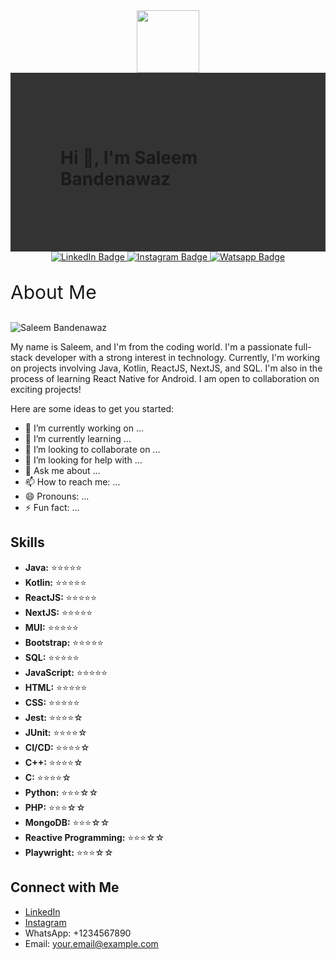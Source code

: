<div id="header" align="center" background-color="#333">
  <img src="https://media.giphy.com/media/RbDKaczqWovIugyJmW/giphy.gif" width="100vw"/>
</div>

<!-- Dark Box with Padding -->
<div style="background-color: #333; padding: 80px;">

 
 # Hi 👋, I'm Saleem Bandenawaz
</div>
<div id="badges" align="center">
  <a href="your-linkedin-URL">
    <img src="https://img.shields.io/badge/LinkedIn-blue?style=for-the-badge&logo=linkedin&logoColor=white" alt="LinkedIn Badge"/>
  </a>
  <a href="your-youtube-URL">
    <img src="https://img.shields.io/badge/Instagram-red?style=for-the-badge&logo=instagram&logoColor=white" alt="Instagram Badge"/>
  </a>
  <a href="your-twitter-URL">
    <img src="https://img.shields.io/badge/Watsapp-blue?style=for-the-badge&logo=Watsapp&logoColor=white" alt="Watsapp Badge"/>
  </a>
</div>


<div>
  <p style="font-size:30px"> About Me </p> 
  <p align="left">
    <img src="https://img.shields.io/badge/Saleem%20Bandenawaz-Developer-brightgreen?style=for-the-badge&logo=appveyor" alt="Saleem Bandenawaz">
  </p>
</div>



My name is Saleem, and I'm from the coding world. I'm a passionate full-stack developer with a strong interest in technology. Currently, I'm working on projects involving Java, Kotlin, ReactJS, NextJS, and SQL. I'm also in the process of learning React Native for Android. I am open to collaboration on exciting projects!

Here are some ideas to get you started:

- 🔭 I’m currently working on ...
- 🌱 I’m currently learning ...
- 👯 I’m looking to collaborate on ...
- 🤔 I’m looking for help with ...
- 💬 Ask me about ...
- 📫 How to reach me: ...
- 😄 Pronouns: ...
- ⚡ Fun fact: ... 

## Skills

- **Java:** ⭐️⭐️⭐️⭐️⭐️
- **Kotlin:** ⭐️⭐️⭐️⭐️⭐️
- **ReactJS:** ⭐️⭐️⭐️⭐️⭐️
- **NextJS:** ⭐️⭐️⭐️⭐️⭐️
- **MUI:** ⭐️⭐️⭐️⭐️⭐️
- **Bootstrap:** ⭐️⭐️⭐️⭐️⭐️
- **SQL:** ⭐️⭐️⭐️⭐️⭐️
- **JavaScript:** ⭐️⭐️⭐️⭐️⭐️
- **HTML:** ⭐️⭐️⭐️⭐️⭐️
- **CSS:** ⭐️⭐️⭐️⭐️⭐️
- **Jest:** ⭐️⭐️⭐️⭐️☆
- **JUnit:** ⭐️⭐️⭐️⭐️☆
- **CI/CD:** ⭐️⭐️⭐️⭐️☆
- **C++:** ⭐️⭐️⭐️⭐️☆
- **C:** ⭐️⭐️⭐️⭐️☆
- **Python:** ⭐️⭐️⭐️☆☆
- **PHP:** ⭐️⭐️⭐️☆☆
- **MongoDB:** ⭐️⭐️⭐️☆☆
- **Reactive Programming:** ⭐️⭐️⭐️☆☆
- **Playwright:** ⭐️⭐️⭐️☆☆

## Connect with Me

- [LinkedIn](https://www.linkedin.com/in/your-linkedin-profile)
- [Instagram](https://www.instagram.com/your-instagram)
- WhatsApp: +1234567890
- Email: your.email@example.com

</div>
